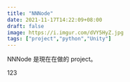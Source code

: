 ```yaml
---
title: "NNNode"
date: 2021-11-17T14:22:09+08:00
draft: false
image: https://i.imgur.com/dVY5HyZ.jpg
tags: ["project","python","Unity"]
---
```


NNNode 是現在在做的 project。

123
